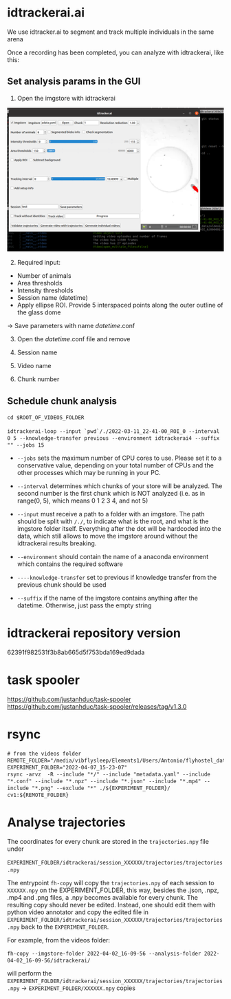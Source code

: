 idtrackerai.ai
=======================

We use idtracker.ai to segment and track multiple individuals in the same arena


Once a recording has been completed, you can analyze with idtrackerai, like this:

## Set analysis params in the GUI

1. Open the imgstore with idtrackerai

![open_idtrackerai](assets/idtrackerai_gui.png)

2. Required input:

* Number of animals
* Area thresholds
* Intensity thresholds
* Session name (datetime)
* Apply ellipse ROI. Provide 5 interspaced points along the outer outline of the glass dome

-> Save parameters with name _datetime_.conf

3. Open the _datetime_.conf file and remove

1. Session name
2. Video name
3. Chunk number


## Schedule chunk analysis

```
cd $ROOT_OF_VIDEOS_FOLDER

idtrackerai-loop --input `pwd`/./2022-03-11_22-41-00_ROI_0 --interval 0 5 --knowledge-transfer previous --environment idtrackerai4 --suffix "" --jobs 15
```

* `--jobs` sets the maximum number of CPU cores to use. Please set it to a conservative value, depending on your total number of CPUs and the other processes which may be running in your PC.

* `--interval` determines which chunks of your store will be analyzed. The second number is the first chunk which is NOT analyzed (i.e. as in range(0, 5), which means 0 1 2 3 4, and not 5)

* `--input` must receive a path to a folder with an imgstore. The path should be split with `/./`, to indicate what is the root, and what is the imgstore folder itself. Everything after the dot will be hardcoded into the data, which still allows to move the imgstore around without the idtrackerai results breaking.

* `--environment` should contain the name of a anaconda environment which contains the required software
* `----knowledge-transfer` set to previous if knowledge transfer from the previous chunk should be used
* `--suffix` if the name of the imgstore contains anything after the datetime. Otherwise, just pass the empty string

# idtrackerai repository version
62391f982531f3b8ab665d5f753bda169ed9dada


# task spooler
https://github.com/justanhduc/task-spooler
https://github.com/justanhduc/task-spooler/releases/tag/v1.3.0


# rsync
```
# from the videos folder
REMOTE_FOLDER="/media/vibflysleep/Elements1/Users/Antonio/flyhostel_data/videos"
EXPERIMENT_FOLDER="2022-04-07_15-23-07"
rsync -arvz  -R --include "*/" --include "metadata.yaml" --include "*.conf" --include "*.npz" --include "*.json" --include "*.mp4" --include "*.png" --exclude "*" ./${EXPERIMENT_FOLDER}/ cv1:${REMOTE_FOLDER}
```
# Analyse trajectories

The coordinates for every chunk are stored in the `trajectories.npy` file under 

`EXPERIMENT_FOLDER/idtrackerai/session_XXXXXX/trajectories/trajectories.npy`

The entrypoint `fh-copy` will copy the `trajectories.npy` of each session to `XXXXXX.npy` on the EXPERIMENT_FOLDER, this way, besides the .json, .npz, .mp4 and .png files, a .npy becomes available for every chunk. The resulting copy should never be edited. Instead, one should edit them with python video annotator and copy the edited file in `EXPERIMENT_FOLDER/idtrackerai/session_XXXXXX/trajectories/trajectories.npy` back to the `EXPERIMENT_FOLDER`.

For example, from the videos folder:

```
fh-copy --imgstore-folder 2022-04-02_16-09-56 --analysis-folder 2022-04-02_16-09-56/idtrackerai/
```
will perform the `EXPERIMENT_FOLDER/idtrackerai/session_XXXXXX/trajectories/trajectories.npy` -> `EXPERIMENT_FOLDER/XXXXXX.npy` copies
